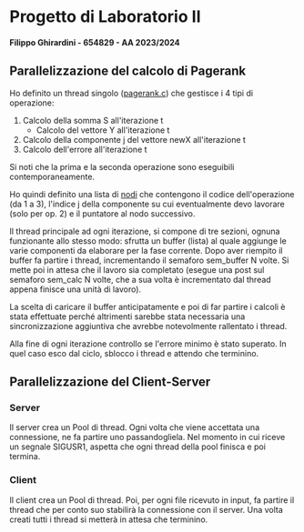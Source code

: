 # Progetto di Laboratorio II
#### Filippo Ghirardini - 654829 - AA 2023/2024

## Parallelizzazione del calcolo di Pagerank

Ho definito un thread singolo ([pagerank.c](pagerank.c)) che gestisce i 4 tipi di operazione:

1. Calcolo della somma S all'iterazione t
   - Calcolo del vettore Y all'iterazione t
2. Calcolo della componente j del vettore newX all'iterazione t
3. Calcolo dell'errore all'iterazione t

Si noti che la prima e la seconda operazione sono eseguibili contemporaneamente.

Ho quindi definito una lista di [nodi](structures.h) che contengono il codice dell'operazione (da 1 a 3), l'indice j 
della componente su cui eventualmente devo lavorare (solo per op. 2) e il puntatore al nodo successivo.

Il thread principale ad ogni iterazione, si compone di tre sezioni, ognuna funzionante allo stesso modo:
sfrutta un buffer (lista) al quale aggiunge le varie componenti da elaborare per la fase corrente. Dopo aver riempito il
buffer fa partire i thread, incrementando il semaforo sem_buffer N volte. Si mette poi in attesa che il lavoro sia 
completato (esegue una post sul semaforo sem_calc N volte, che a sua volta è incrementato dal thread appena finisce una
unità di lavoro).

La scelta di caricare il buffer anticipatamente e poi di far partire i calcoli è stata effettuate perché altrimenti 
sarebbe stata necessaria una sincronizzazione aggiuntiva che avrebbe notevolmente rallentato i thread.

Alla fine di ogni iterazione controllo se l'errore minimo è stato superato. In quel caso esco dal ciclo, sblocco i
thread e attendo che terminino.
## Parallelizzazione del Client-Server
### Server
Il server crea un Pool di thread. Ogni volta che viene accettata una connessione, ne fa partire uno passandogliela.
Nel momento in cui riceve un segnale SIGUSR1, aspetta che ogni thread della pool finisca e poi termina.
### Client
Il client crea un Pool di thread. Poi, per ogni file ricevuto in input, fa partire il thread che per conto suo 
stabilirà la connessione con il server. Una volta creati tutti i thread si metterà in attesa che terminino.